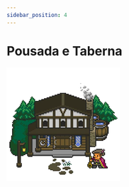 ```yaml
---
sidebar_position: 4
---
```


# Pousada e Taberna
![Pousada e Taberna](https://raw.githubusercontent.com/Orna-Brasil/Assets/main/Edificios/Inn.webp)
